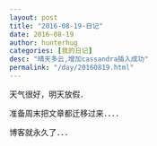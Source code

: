 ```yaml
---
layout: post  
title: "2016-08-19-日记"
date: 2016-08-19
author: hunterhug
categories: [我的日记]
desc: "晴天多云,增加cassandra插入成功"
permalink: "/day/20160819.html"
--- 
```


天气很好，明天放假．

准备周末把文章都迁移过来．．．．

博客就永久了．．．